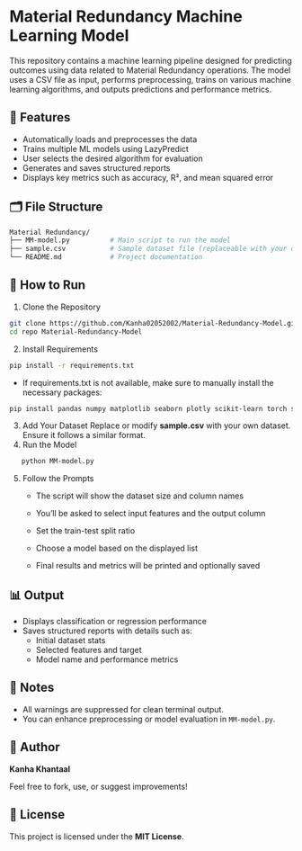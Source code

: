 # Material Redundancy Machine Learning Model

This repository contains a machine learning pipeline designed for predicting outcomes using data related to Material Redundancy operations. The model uses a CSV file as input, performs preprocessing, trains on various machine learning algorithms, and outputs predictions and performance metrics.

## 🔧 Features

- Automatically loads and preprocesses the data
- Trains multiple ML models using LazyPredict
- User selects the desired algorithm for evaluation
- Generates and saves structured reports
- Displays key metrics such as accuracy, R², and mean squared error

## 🗂️ File Structure

```bash
Material Redundancy/
├── MM-model.py          # Main script to run the model
├── sample.csv           # Sample dataset file (replaceable with your own)
└── README.md            # Project documentation
```

## 🚀 How to Run

1. Clone the Repository
```bash
git clone https://github.com/Kanha02052002/Material-Redundancy-Model.git
cd repo Material-Redundancy-Model
```
2. Install Requirements
```bash
pip install -r requirements.txt
```
 - If requirements.txt is not available, make sure to manually install the necessary packages:
```bash
pip install pandas numpy matplotlib seaborn plotly scikit-learn torch sentence_transformers nltk torch_geometric fuzzywuzzy
```
3. Add Your Dataset
Replace or modify <b>sample.csv</b> with your own dataset. Ensure it follows a similar format.
4. Run the Model
```bash
   python MM-model.py
```
5. Follow the Prompts
   - The script will show the dataset size and column names

   - You’ll be asked to select input features and the output column  

   - Set the train-test split ratio

   - Choose a model based on the displayed list

   - Final results and metrics will be printed and optionally saved
  
## 📊 Output

- Displays classification or regression performance
- Saves structured reports with details such as:
  - Initial dataset stats
  - Selected features and target
  - Model name and performance metrics


## 📝 Notes
- All warnings are suppressed for clean terminal output.
- You can enhance preprocessing or model evaluation in `MM-model.py`.

## 👤 Author

**Kanha Khantaal**

Feel free to fork, use, or suggest improvements!

## 📄 License

This project is licensed under the **MIT License**.
